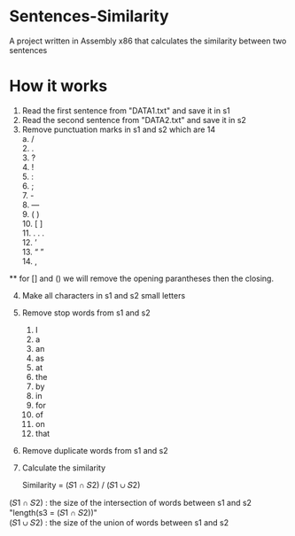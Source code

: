 # Sentences-Similarity #  
A project written in Assembly x86 that calculates the similarity between two sentences

# How it works #  
1. Read the first  sentence from "DATA1.txt" and save it in s1  
2. Read the second sentence from "DATA2.txt" and save it in s2  
3. Remove punctuation marks in s1 and s2 which are 14  
	a. /  
	2. .  
	3. ?  
	4. !  
	5. :  
	6. ;  
	7. -  
	8. —  
	9. ( )  
	10. [ ]  
	11. . . .   
	12. ’  
	13. “ ”  
	14. ,  

** for [] and () we will remove the opening parantheses then the closing.  

4. Make all characters in s1 and s2 small letters  

5. Remove stop words from s1 and s2  
	1. I  
	2. a  
	3. an  
	4. as  
	5. at  
	6. the  
	7. by  
	8. in  
	9. for  
 	10. of  
	11. on  
	12. that  
6. Remove duplicate words from s1 and s2  
7. Calculate the similarity  

	Similarity = (𝑆1 ∩ 𝑆2) / (𝑆1 ∪ 𝑆2)  

(𝑆1 ∩ 𝑆2) : the size of the intersection of words between s1 and s2 "length(s3 = (𝑆1 ∩ 𝑆2))"   
(𝑆1 ∪ 𝑆2) : the size of the union        of words between s1 and s2  

